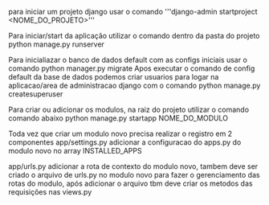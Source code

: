 para iniciar um projeto django usar o comando
'''django-admin startproject <NOME_DO_PROJETO>'''

Para iniciar/start da aplicação utilizar o comando dentro da pasta do projeto
python manage.py runserver

Para inicialiazar o banco de dados default com as configs iniciais usar o comando
python manager.py migrate
Apos executar o comando de config default da base de dados podemos criar usuarios para logar na aplicacao/area de administracao django com o comando
python manage.py createsuperuser

Para criar ou adicionar os modulos, na raiz do projeto utilizar o comando comando abaixo
python manage.py startapp NOME_DO_MODULO

Toda vez que criar um modulo novo precisa realizar o registro em 2 componentes
app/settings.py
adicionar a configuracao do apps.py do modulo novo no array INSTALLED_APPS

app/urls.py
adicionar a rota de contexto do modulo novo, tambem deve ser criado o arquivo de urls.py no modulo novo para fazer o gerenciamento das rotas do modulo, após adicionar o arquivo tbm deve criar os metodos das requisições nas views.py 
